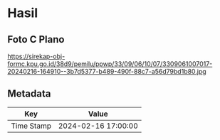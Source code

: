 # Hasil

## Foto C Plano

https://sirekap-obj-formc.kpu.go.id/38d9/pemilu/ppwp/33/09/06/10/07/3309061007017-20240216-164910--3b7d5377-b489-490f-88c7-a56d79bd1b80.jpg


## Metadata

| Key        | Value               |
| ---------- | ------------------- |
| Time Stamp | 2024-02-16 17:00:00 |



